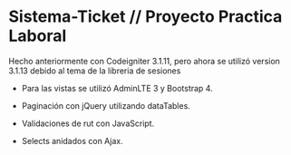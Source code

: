 # Sistema-Ticket // Proyecto Practica Laboral

Hecho anteriormente con Codeigniter 3.1.11, pero ahora se utilizó version 3.1.13 debido al tema de la libreria de sesiones

- Para las vistas se utilizó AdminLTE 3 y Bootstrap 4.

- Paginación con jQuery utilizando dataTables.

- Validaciones de rut con JavaScript.

- Selects anidados con Ajax.
